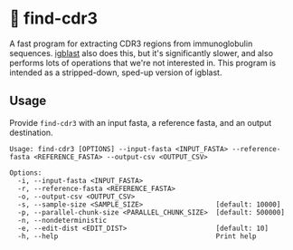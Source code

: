 # 🔎 find-cdr3

A fast program for extracting CDR3 regions from immunoglobulin sequences. [igblast](https://www.ncbi.nlm.nih.gov/igblast/) also does this, but it's significantly slower, and also performs lots of operations that we're not interested in. This program is intended as a stripped-down, sped-up version of igblast.

## Usage

Provide `find-cdr3` with an input fasta, a reference fasta, and an output destination.

```
Usage: find-cdr3 [OPTIONS] --input-fasta <INPUT_FASTA> --reference-fasta <REFERENCE_FASTA> --output-csv <OUTPUT_CSV>

Options:
  -i, --input-fasta <INPUT_FASTA>                  
  -r, --reference-fasta <REFERENCE_FASTA>          
  -o, --output-csv <OUTPUT_CSV>                    
  -s, --sample-size <SAMPLE_SIZE>                  [default: 10000]
  -p, --parallel-chunk-size <PARALLEL_CHUNK_SIZE>  [default: 500000]
  -n, --nondeterministic                           
  -e, --edit-dist <EDIT_DIST>                      [default: 10]
  -h, --help                                       Print help
```